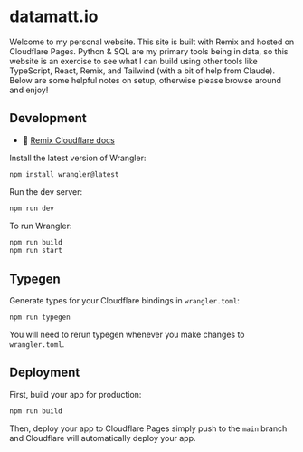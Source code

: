 # datamatt.io

Welcome to my personal website. This site is built with Remix and hosted on Cloudflare Pages. Python & SQL are my primary tools being in data, so this website is an exercise to see what I can build using other tools like TypeScript, React, Remix, and Tailwind (with a bit of help from Claude). Below are some helpful notes on setup, otherwise please browse around and enjoy!

## Development

- 📖 [Remix Cloudflare docs](https://remix.run/guides/vite#cloudflare)

Install the latest version of Wrangler:

```sh
npm install wrangler@latest
```

Run the dev server:

```sh
npm run dev
```

To run Wrangler:

```sh
npm run build
npm run start
```

## Typegen

Generate types for your Cloudflare bindings in `wrangler.toml`:

```sh
npm run typegen
```

You will need to rerun typegen whenever you make changes to `wrangler.toml`.

## Deployment

First, build your app for production:

```sh
npm run build
```

Then, deploy your app to Cloudflare Pages simply push to the `main` branch and Cloudflare will automatically deploy your app.
